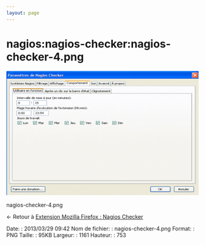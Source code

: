 ```yaml
---
layout: page
---
```


nagios:nagios-checker:nagios-checker-4.png
==========================================

[![nagios-checker-4.png](../../../assets/media/nagios/nagios-checker/nagios-checker-4.png@cache=&w=900&h=583 "nagios-checker-4.png")](../../../assets/media/nagios/nagios-checker/nagios-checker-4.png@cache= "Afficher le fichier original")

nagios-checker-4.png

← Retour à [Extension Mozilla Firefox : Nagios
Checker](../../../nagios/mise-en-place-complete-nagios-sur-rhel-5.4/nagios-checker.html "nagios:mise-en-place-complete-nagios-sur-rhel-5.4:nagios-checker")

Date:
:   2013/03/29 09:42
Nom de fichier:
:   nagios-checker-4.png
Format:
:   PNG
Taille:
:   95KB
Largeur:
:   1161
Hauteur:
:   753


